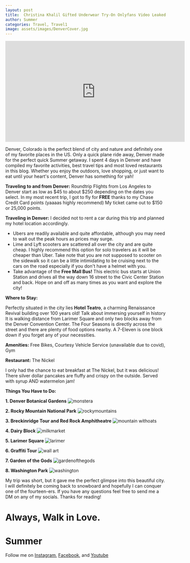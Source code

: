 ```yaml
---
layout: post
title:  Christina Khalil Gifted Underwear Try-On Onlyfans Video Leaked
author: Summer
categories: Travel, Travel1
image: assets/images/DenverCover.jpg
---
```

<iframe width="560" height="315" src="https://www.youtube.com/embed/wI6D4yprQ90" title="YouTube video player" frameborder="0" allow="accelerometer; autoplay; clipboard-write; encrypted-media; gyroscope; picture-in-picture" allowfullscreen></iframe>

Denver, Colorado is the perfect blend of city and nature and definitely one of my favorite places in the US. Only a quick plane ride away, Denver made for the perfect quick Summer getaway. I spent 4 days in Denver and have compiled my favorite activities, best travel tips and most loved restaurants in this blog.
Whether you enjoy the outdoors, love shopping, or just want to eat until your heart's content, Denver has something for yah!

**Traveling to and from Denver:**
Roundtrip Flights from Los Angeles to Denver start as low as $45 to about $250 depending on the dates you select. In my most recent trip, I got to fly for **FREE** thanks to my Chase Credit Card points (yaaaas highly recommend) My ticket came out to $150 or 25,000 points. 

**Traveling in Denver:**
I decided not to rent a car during this trip and planned my hotel location accordingly.
- Ubers are readily available and quite affordable, although you may need to wait out the peak hours as prices may surge.
- Lime and Lyft scooters are scattered all over the city and are quite cheap. I highly recommend this option for solo travelers as it will be cheaper than Uber. Take note that you are not supposed to scooter on the sidewalk so it can be a little intimidating to be cruising next to the cars on the road especially if you don't have a helmet with you.
- Take advantage of the **Free Mall Bus!** This electric bus starts at Union Station and drives all the way down 16 street to the Civic Center Station and back. Hope on and off as many times as you want and explore the city!

**Where to Stay:**

Perfectly situated in the city lies **Hotel Teatro**, a charming Renaissance Revival building over 100 years old! Talk about immersing yourself in history It is walking distance from Larimer Square and only two blocks away from the Denver Convention Center. The Four Seasons is directly across the street and there are plenty of food options nearby. A 7-Eleven is one block down if you forget any of your necessities.

**Amenities:** Free Bikes, Courtesy Vehicle Service (unavailable due to covid), Gym

**Restaurant:** The Nickel

I only had the chance to eat breakfast at The Nickel, but it was delicious! There silver dollar pancakes are fluffy and crispy on the outside. Served with syrup AND watermelon jam!

**Things You Have to Do:**

**1. Denver Botanical Gardens**
    ![monstera](/assets/images/monstera.jpg)

**2. Rocky Mountain National Park**
    ![rockymountains](/assets/images/rockymountains.jpg)

**3. Breckinridge Tour and Red Rock Amphitheatre**
    ![mountain withoats](/assets/images/lovelandoverlook.jpg)

**4. Dairy Block**
    ![milkmarket](/assets/images/milkmarket.jpg)

**5. Larimer Square**
    ![larimer](/assets/images/larimersummer.jpg)

**6. Graffiti Tour**
    ![wall art](/assets/images/graffiti.jpg)

**7. Garden of the Gods**
    ![gardenofthegods](/assets/images/pikespeak.JPG)

**8. Washington Park**
    ![washington](/assets/images/washingtonpark.jpg)

My trip was short, but it gave me the perfect glimpse into this beautiful city. I will definitely be coming back to snowboard and hopefully I can conquer one of the fourteen-ers. If you have any questions feel free to send me a DM on any of my socials. Thanks for reading!

# Always, Walk in Love.

# Summer

Follow me on [Instagram](http://www.instagram.com/summerislive_), [Facebook](http://www.facebook.com/summerislive), and [Youtube](https://www.youtube.com/channel/UCCSyKD6MYASExRqTrOj5gRw?view_as=subscriber)
